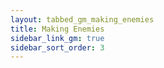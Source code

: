 ```yaml
---
layout: tabbed_gm_making_enemies
title: Making Enemies
sidebar_link_gm: true
sidebar_sort_order: 3
---
```


